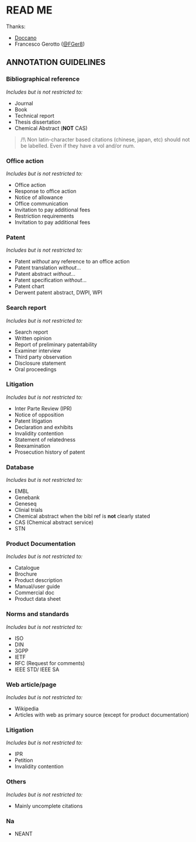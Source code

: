 [doccano]:https://github.com/doccano/doccano
[FGer8]:https://github.com/FGer8

# READ ME

Thanks:

- [Doccano][doccano]
- Francesco Gerotto ([@FGer8][FGer8])


## ANNOTATION GUIDELINES

### Bibliographical reference

*Includes but is not restricted to:*

- Journal
- Book
- Technical report
- Thesis dissertation
- Chemical Abstract (**NOT** CAS)

> /!\ Non latin-character based citations (chinese, japan, etc) should not be labelled. Even if they have a vol and/or num.

### Office action

*Includes but is not restricted to:*

- Office action
- Response to office action
- Notice of allowance
- Office communication
- Invitation to pay additional fees
- Restriction requirements
- Invitation to pay additional fees

### Patent

*Includes but is not restricted to:*

- Patent *without* any reference to an office action
- Patent translation *without*...
- Patent abstract *without*...
- Patent specification *without*...
- Patent chart
- Derwent patent abstract, DWPI, WPI

### Search report

*Includes but is not restricted to:*

- Search report
- Written opinion
- Report of preliminary patentability
- Examiner interview
- Third party observation
- Disclosure statement
- Oral proceedings

### Litigation

*Includes but is not restricted to:*

- Inter Parte Review (IPR)
- Notice of opposition
- Patent litigation
- Declaration and exhibits
- Invalidity contention
- Statement of relatedness
- Reexamination
- Prosecution history of patent


### Database

*Includes but is not restricted to:*

- EMBL
- Genebank
- Geneseq
- Clinial trials
- Chemical abstract when the bibl ref is **not** clearly stated
- CAS (Chemical abstract service)
- STN

### Product Documentation

*Includes but is not restricted to:*

- Catalogue
- Brochure
- Product description
- Manual/user guide
- Commercial doc
- Product data sheet

### Norms and standards

*Includes but is not restricted to:*

- ISO
- DIN
- 3GPP
- IETF
- RFC (Request for comments)
- IEEE STD/ IEEE SA


### Web article/page

*Includes but is not restricted to:*

- Wikipedia
- Articles with web as primary source (except for product documentation)

### Litigation

*Includes but is not restricted to:*

- IPR
- Petition
- Invalidity contention

### Others

*Includes but is not restricted to:*

- Mainly uncomplete citations

### Na

- NEANT
